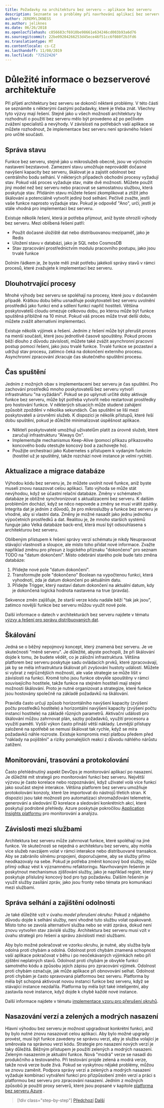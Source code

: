 ```yaml
---
title: Požadavky na architekturu bez serveru – aplikace bez serveru
description: Seznamte se s problémy při navrhování aplikací bez serveru, od správy stavů a trvalého úložiště pro škálování, protokolování, trasování a diagnostiku.
author: JEREMYLIKNESS
ms.author: jeliknes
ms.date: 06/26/2018
ms.openlocfilehash: c856683cf6910be98661e634246cd003b93a6d76
ms.sourcegitcommit: 22be09204266253d45ece46f51cc6f080f2b3fd6
ms.translationtype: MT
ms.contentlocale: cs-CZ
ms.lasthandoff: 11/08/2019
ms.locfileid: "72522426"
---
```

# <a name="serverless-architecture-considerations"></a>Důležité informace o bezserverové architektuře

Při přijetí architektury bez serveru se dokončí některé problémy. V této části se seznámíte s některými častými požadavky, které je třeba znát. Všechny tyto výzvy mají řešení. Stejně jako u všech možností architektury by rozhodnutí o použití bez serveru mělo být provedeno až po pečlivém zvážení specialistů a nevýhody. V závislosti na potřebách vaší aplikace se můžete rozhodnout, že implementace bez serveru není správného řešení pro určité součásti.

## <a name="managing-state"></a>Správa stavu

Funkce bez serveru, stejně jako u mikroslužeb obecně, jsou ve výchozím nastavení bezstavové. Zamezení stavu umožňuje neprovádět dočasné navýšení kapacity bez serveru, škálovat je a zajistit odolnost bez centrálního bodu selhání. V některých případech obchodní procesy vyžadují stav. Pokud váš proces vyžaduje stav, máte dvě možnosti. Můžete použít jiný model než bez serveru nebo pracovat se samostatnou službou, která poskytuje stav. Přidáním stavu můžete řešení zkomplikovat a ztížit jeho škálování a potenciálně vytvořit jediný bod selhání. Pečlivě zvažte, jestli vaše funkce naprosto vyžaduje stav. Pokud je odpověď "Ano", určí, jestli je stále vhodná pro implementaci bez serveru.

Existuje několik řešení, která je potřeba přijmout, aniž byste ohrozili výhody bez serveru. Mezi oblíbená řešení patří:

- Použít dočasné úložiště dat nebo distribuovanou mezipaměť, jako je Redis
- Uložení stavu v databázi, jako je SQL nebo CosmosDB
- Stav zpracování prostřednictvím modulu pracovního postupu, jako jsou trvalé funkce

Dolním řádkem je, že byste měli znát potřebu jakékoli správy stavů v rámci procesů, které zvažujete k implementaci bez serveru.

## <a name="long-running-processes"></a>Dlouhotrvající procesy

Mnohé výhody bez serveru se spoléhají na procesy, které jsou v dočasném případě. Krátkou dobu běhu usnadňuje poskytovateli bez serveru uvolnění prostředků jako funkcí end a sdílení funkcí napříč hostiteli. Většina poskytovatelů cloudu omezuje celkovou dobu, po kterou může být funkce spuštěná přibližně na 10 minut. Pokud váš proces může trvat delší dobu, můžete zvážit alternativní implementaci.

Existuje několik výjimek a řešení. Jedním z řešení může být přerušit proces na menší součásti, které jsou jednotlivě časově spouštěny. Pokud proces běží dlouho z důvodu závislostí, můžete také zvážit asynchronní pracovní postup pomocí řešení, jako jsou trvalé funkce. Trvalé funkce se pozastaví a udržují stav procesu, zatímco čeká na dokončení externího procesu. Asynchronní zpracování zkracuje čas skutečného spuštění procesu.

## <a name="startup-time"></a>Čas spuštění

Jedním z možných obav s implementacemi bez serveru je čas spuštění. Pro zachování prostředků mnoho poskytovatelů bez serveru vytvoří infrastrukturu "na vyžádání". Pokud se po uplynutí určité doby aktivuje funkce bez serveru, může být potřeba vytvořit nebo restartovat prostředky pro hostování funkce. V některých situacích může studené zahájení způsobit zpoždění v několika sekundách. Čas spuštění se liší mezi poskytovateli a úrovněmi služeb. K dispozici je několik přístupů, které řeší dobu spuštění, pokud je důležité minimalizovat úspěšnost aplikace.

- Někteří poskytovatelé umožňují uživatelům platit za úrovně služeb, které zaručují infrastrukturu "Always On".
- Implementujte mechanismus Keep-Alive (pomocí příkazu příkazového koncového bodu otestujte koncový bod a zachovejte ho).
- Použijte orchestraci jako Kubernetes s přístupem k vydaným funkcím (hostitel už je spuštěný, takže rozchází nové instance je velmi rychlé).

## <a name="database-updates-and-migrations"></a>Aktualizace a migrace databáze

Výhodou kódu bez serveru je, že můžete uvolnit nové funkce, aniž byste museli znovu nasazovat celou aplikaci. Tato výhoda se může stát nevýhodou, když se účastní relační databáze. Změny v schématech databáze je obtížné synchronizovat s aktualizacemi bez serveru. K dalším problémům dochází, když se něco nepovede a změny se musí vrátit zpátky. Integrita dat je jedním z důvodů, že pro mikroslužby a funkce bez serveru je vhodné, aby si vlastní data. Změny je možné nasadit jako jednu jednotku výpočetních prostředků a dat. Realitou je, že mnoho starších systémů funguje jako Velká databáze back-end, která musí být odsouhlasena s architekturou bez serveru.

Oblíbeným přístupem k řešení správy verzí schématu je nikdy Neupravovat stávající vlastnosti a sloupce, ale místo toho přidat nové informace. Zvažte například změnu pro přesun z logického příznaku "dokončeno" pro seznam TODO na "datum dokončení". Místo odebrání starého pole bude tato změna databáze:

1. Přidejte nové pole "datum dokončení".
1. Transformujte pole "dokončeno" Boolean na vypočtenou funkci, která vyhodnotí, zda je datum dokončení po aktuálním datu.
1. Přidejte Trigger, který nastaví datum dokončení na aktuální datum, kdy je dokončená logická hodnota nastavena na true (pravda).

Sekvence změn zajišťuje, že starší verze kódu nadále běží "tak jak jsou", zatímco novější funkce bez serveru můžou využít nové pole.

Další informace o datech v architekturách bez serveru najdete v tématu [výzvy a řešení pro správu distribuovaných dat](../microservices/architect-microservice-container-applications/distributed-data-management.md).

## <a name="scaling"></a>Škálování

Jedná se o běžný nepojmový koncept, který znamená bez serveru. Je ve skutečnosti "méně serveru". Je důležité, abyste pochopili, že při škálování dojde k tomu, že budete vědět, co je záložní infrastruktura. Většina platforem bez serveru poskytuje sadu ovládacích prvků, které zpracovávají, jak by se měla infrastruktura škálovat při zvyšování hustoty událostí. Můžete si vybrat z nejrůznějších možností, ale vaše strategie se může lišit v závislosti na funkci. Kromě toho jsou funkce obvykle spouštěny v rámci souvisejícího hostitele, takže funkce na stejném hostiteli mají stejné možnosti škálování. Proto je nutné organizovat a strategize, které funkce jsou hostovány společně na základě požadavků na škálování.

Pravidla často určují způsob horizontálního navýšení kapacity (zvýšení počtu prostředků hostitele) a horizontální navýšení kapacity (zvýšení počtu instancí hostitele) na základě různých parametrů. Aktivační události pro škálování můžou zahrnovat plán, sazby požadavků, využití procesoru a využití paměti. Vyšší výkon často přináší větší náklady. Levnější přístupy založené na spotřebě se nemusí škálovat tak rychle, když se míra požadavků náhle rozroste. Existuje kompromis mezi platbou předem před "náklady na pojištění" a riziky pomalejších reakcí z důvodu náhlého nárůstu zatížení.

## <a name="monitoring-tracing-and-logging"></a>Monitorování, trasování a protokolování

Často přehlédnutíný aspekt DevOps je monitorování aplikací po nasazení. Je důležité mít strategii pro monitorování funkcí bez serveru. Největší výzvou je často korelace nebo rozpoznávání, když uživatel volá více funkcí jako součást stejné interakce. Většina platforem bez serveru umožňuje protokolování konzoly, které lze importovat do nástrojů třetích stran. K dispozici jsou také možnosti pro automatizaci shromažďování telemetrie, generování a sledování ID korelace a sledování konkrétních akcí, které poskytují podrobné přehledy. Azure poskytuje pokročilou [Application Insights platformu](https://docs.microsoft.com/azure/azure-functions/functions-monitoring) pro monitorování a analýzu.

## <a name="inter-service-dependencies"></a>Závislosti mezi službami

Architektura bez serveru může zahrnovat funkce, které spoléhají na jiné funkce. Ve skutečnosti se nejedná o architekturu bez serveru, aby mohla více služeb navzájem volat v rámci interakce nebo distribuované transakce. Aby se zabránilo silnému propojení, doporučujeme, aby se služby přímo neodkazovaly na sebe. Pokud je potřeba změnit koncový bod služby, může přímý odkaz vést k významnému refaktoringu. Navrhovaným řešením je poskytnout mechanismus zjišťování služby, jako je například registr, který poskytuje příslušný koncový bod pro typ požadavku. Dalším řešením je využít služby zasílání zpráv, jako jsou fronty nebo témata pro komunikaci mezi službami.

## <a name="managing-failure-and-providing-resiliency"></a>Správa selhání a zajištění odolnosti

Je také důležité vzít v úvahu *model přerušení okruhu*: Pokud z nějakého důvodu dojde k selhání služby, není vhodné tuto službu volat opakovaně. Místo toho se zavolá alternativní služba nebo se vrátí zpráva, dokud není znovu vytvořen stav závislé služby. Architektura bez serveru musí vzít v úvahu strategii pro řešení a správu závislostí mezi službami.

Aby bylo možné pokračovat ve vzorku okruhu, je nutné, aby služba byla odolná proti chybám a odolná. Odolnost proti chybám znamená schopnost vaší aplikace pokračovat v běhu i po neočekávaných výjimkách nebo při zjištění neplatných stavů. Odolnost proti chybám je obvykle funkcí samotného kódu a způsobu jejich zápisu pro zpracování výjimek. Odolnost proti chybám označuje, jak může aplikace při obnovování selhat. Odolnost proti chybám je často spravovaná platformou bez serveru. Platforma by měla být schopná aktivovat novou instanci funkce bez serveru, když se stávající instance nezdařila. Platforma by měla být také inteligentní, aby zastavila nové instance, když dojde k chybě každé nové instance.

Další informace najdete v tématu [implementace vzoru pro přerušení okruhů](../microservices/implement-resilient-applications/implement-circuit-breaker-pattern.md).

## <a name="versioning-and-greenblue-deployments"></a>Nasazování verzí a zelených a modrých nasazení

Hlavní výhodou bez serveru je možnost upgradovat konkrétní funkci, aniž by bylo nutné znovu nasazovat celou aplikaci. Aby bylo možné upgrady provést, musí být funkce zavedeny se správou verzí, aby je služba volající je směrovala na správnou verzi kódu. Strategie pro nasazení nových verzí je taky důležitá. Běžným přístupem je použití zelených a modrých nasazení. Zeleným nasazením je aktuální funkce. Nová "modrá" verze se nasadí do produkčního a testovaného. Při testování projde zelená a modrá verze, takže nová verze bude živá. Pokud se vyskytnou nějaké problémy, můžou se znovu zaměnit. Podpora správy verzí a zelených a modrých nasazení vyžaduje kombinaci vytváření funkcí pro přizpůsobení změn verzí a práci s platformou bez serveru pro zpracování nasazení. Jedním z možných způsobů je použití proxy serverů, které jsou popsané v kapitole [platforma bez serveru Azure](azure-functions.md#proxies) .

>[!div class="step-by-step"]
>[Předchozí](serverless-architecture.md)
>[Další](serverless-design-examples.md)
